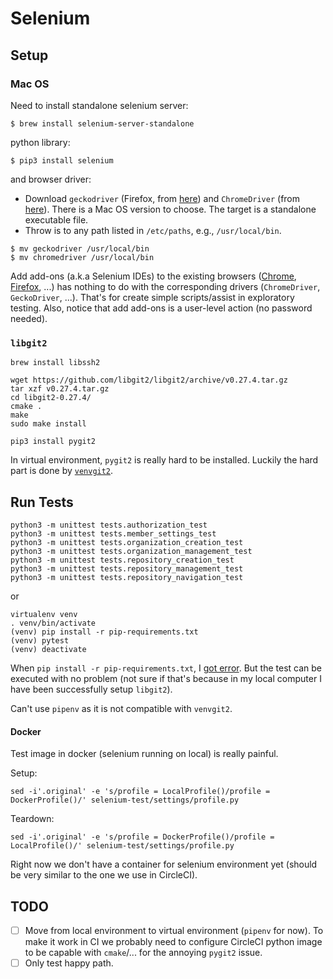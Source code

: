 # Selenium

## Setup

### Mac OS

Need to install standalone selenium server:

```
$ brew install selenium-server-standalone
```

python library:

```
$ pip3 install selenium
```

and browser driver:

+ Download `geckodriver` (Firefox, from [here](https://github.com/mozilla/geckodriver/releases)) and `ChromeDriver` (from [here](https://sites.google.com/a/chromium.org/chromedriver/downloads)). There is a Mac OS version to choose. The target is a standalone executable file.
+ Throw is to any path listed in `/etc/paths`, e.g., `/usr/local/bin`.

```
$ mv geckodriver /usr/local/bin
$ mv chromedriver /usr/local/bin
```

Add add-ons (a.k.a Selenium IDEs) to the existing browsers ([Chrome](https://chrome.google.com/webstore/detail/selenium-ide/mooikfkahbdckldjjndioackbalphokd?hl=en), [Firefox](https://addons.mozilla.org/en-US/firefox/addon/selenium-ide/), ...) has nothing to do with the corresponding drivers (`ChromeDriver`, `GeckoDriver`, ...). That's for create simple scripts/assist in exploratory testing. Also, notice that add add-ons is a user-level action (no password needed).

### `libgit2`

```
brew install libssh2
```

```
wget https://github.com/libgit2/libgit2/archive/v0.27.4.tar.gz
tar xzf v0.27.4.tar.gz
cd libgit2-0.27.4/
cmake .
make
sudo make install
```

```
pip3 install pygit2
```

In virtual environment, `pygit2` is really hard to be installed. Luckily the hard part is done by [`venvgit2`](https://pypi.org/project/venvgit2/).

## Run Tests

```
python3 -m unittest tests.authorization_test
python3 -m unittest tests.member_settings_test
python3 -m unittest tests.organization_creation_test
python3 -m unittest tests.organization_management_test
python3 -m unittest tests.repository_creation_test
python3 -m unittest tests.repository_management_test
python3 -m unittest tests.repository_navigation_test
```

or

```
virtualenv venv
. venv/bin/activate
(venv) pip install -r pip-requirements.txt
(venv) pytest
(venv) deactivate
```

When `pip install -r pip-requirements.txt`, I [got error](https://github.com/uniphil/venvgit2/issues/23). But the test can be executed with no problem (not sure if that's because in my local computer I have been successfully setup `libgit2`).

Can't use `pipenv` as it is not compatible with `venvgit2`.

#### Docker

Test image in docker (selenium running on local) is really painful.

Setup:

```
sed -i'.original' -e 's/profile = LocalProfile()/profile = DockerProfile()/' selenium-test/settings/profile.py
```

Teardown:

```
sed -i'.original' -e 's/profile = DockerProfile()/profile = LocalProfile()/' selenium-test/settings/profile.py
```

Right now we don't have a container for selenium environment yet (should be very similar to the one we use in CircleCI).

## TODO

- [ ] Move from local environment to virtual environment (`pipenv` for now). To make it work in CI we probably need to configure CircleCI python image to be capable with `cmake`/... for the annoying `pygit2` issue.
- [ ] Only test happy path.
